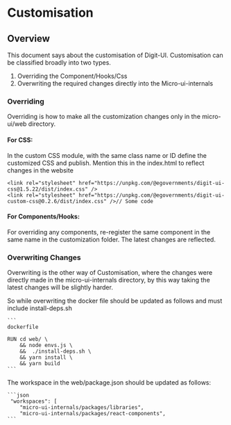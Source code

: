 # Customisation

## Overview

This document says about the customisation of Digit-UI. Customisation can be classified broadly into two types.

1. Overriding the Component/Hooks/Css
2. Overwriting the required changes directly into the Micro-ui-internals

### Overriding

Overriding is how to make all the customization changes only in the micro-ui/web directory.

#### For CSS:

In the custom CSS module, with the same class name or ID define the customized CSS and publish. Mention this in the index.html to reflect changes in the website

```
<link rel="stylesheet" href="https://unpkg.com/@egovernments/digit-ui-css@1.5.22/dist/index.css" />
<link rel="stylesheet" href="https://unpkg.com/@egovernments/digit-ui-custom-css@0.2.6/dist/index.css" />// Some code
```

#### For Components/Hooks:

For overriding any components, re-register the same component in the same name in the customization folder. The latest changes are reflected.

### Overwriting Changes

Overwriting is the other way of Customisation, where the changes were directly made in the micro-ui-internals directory, by this way taking the latest changes will be slightly harder.

So while overwriting the docker file should be updated as follows and must include install-deps.sh

````
```
dockerfile

RUN cd web/ \
    && node envs.js \
    &&  ./install-deps.sh \
    && yarn install \
    && yarn build 
```
````

The workspace in the web/package.json should be updated as follows:

````
```json
 "workspaces": [
    "micro-ui-internals/packages/libraries",
    "micro-ui-internals/packages/react-components",
```
````


